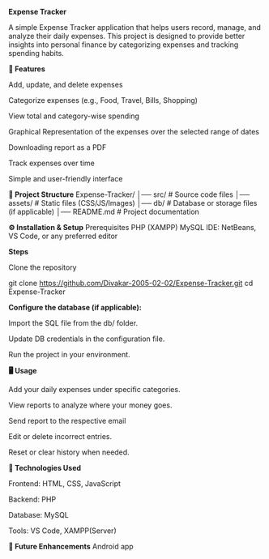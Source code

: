 **Expense Tracker**

A simple Expense Tracker application that helps users record, manage, and analyze their daily expenses. This project is designed to provide better insights into personal finance by categorizing expenses and tracking spending habits.

**🚀 Features**

Add, update, and delete expenses

Categorize expenses (e.g., Food, Travel, Bills, Shopping)

View total and category-wise spending

Graphical Representation of the expenses over the selected range of dates

Downloading report as a PDF

Track expenses over time

Simple and user-friendly interface

**📂 Project Structure**
Expense-Tracker/
│── src/              # Source code files
│── assets/           # Static files (CSS/JS/Images)
│── db/               # Database or storage files (if applicable)
│── README.md         # Project documentation

**⚙️ Installation & Setup**
Prerequisites
PHP (XAMPP)
MySQL
IDE: NetBeans, VS Code, or any preferred editor

**Steps**

Clone the repository

git clone https://github.com/Divakar-2005-02-02/Expense-Tracker.git
cd Expense-Tracker


**Configure the database (if applicable):**

Import the SQL file from the db/ folder.

Update DB credentials in the configuration file.

Run the project in your environment.

**🖥️ Usage**

Add your daily expenses under specific categories.

View reports to analyze where your money goes.

Send report to the respective email

Edit or delete incorrect entries.

Reset or clear history when needed.

**🔧 Technologies Used**

Frontend: HTML, CSS, JavaScript

Backend: PHP

Database: MySQL

Tools: VS Code, XAMPP(Server)

**📌 Future Enhancements**
Android app
